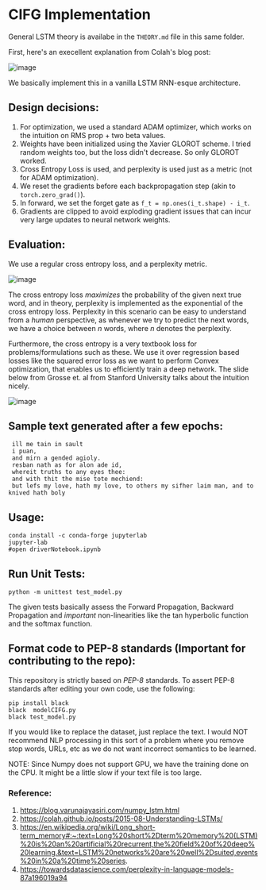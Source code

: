# CIFG Implementation 

General LSTM theory is availabe in the `THEORY.md` file in this same folder. 

First, here's an execellent explanation from Colah's blog post: 

![image](https://user-images.githubusercontent.com/20723780/138414303-0aa599bf-3e31-40c3-8e30-6a5e9e392415.png)

We basically implement this in a vanilla LSTM RNN-esque architecture. 

## Design decisions:

1. For optimization, we used a standard ADAM optimizer, which works on the intuition on RMS prop + two beta values. 
2. Weights have been initialized using the Xavier GLOROT scheme. I tried random weights too, but the loss didn't decrease. So only GLOROT worked. 
3. Cross Entropy Loss is used, and perplexity is used just as a metric (not for ADAM optimization).
4. We reset the gradients before each backpropagation step (akin to `torch.zero_grad()`). 
5. In forward, we set the forget gate as `f_t = np.ones(i_t.shape) - i_t`.
6. Gradients are clipped to avoid exploding gradient issues that can incur very large updates to neural network weights. 

## Evaluation: 

We use a regular cross entropy loss, and a perplexity metric. 

![image](https://user-images.githubusercontent.com/20723780/138415573-64ad2e7c-b1f0-44d1-8628-4f099e4aba4c.png)

The cross entropy loss _maximizes_ the probability of the given next true word, and in theory, perplexity is implemented as the exponential of the cross entropy loss. Perplexity in this scenario can be easy to understand from a _human_ perspective, as whenever we try to predict the next words, we have a choice between *n* words, where *n* denotes the perplexity. 

Furthermore, the cross entropy is a very textbook loss for problems/formulations such as these. We use it over regression based losses like the squared error loss as we want to perform Convex optimization, that enables us to efficiently train a deep network. The slide below from Grosse et. al from Stanford University talks about the intuition nicely. 

![image](https://user-images.githubusercontent.com/20723780/138416248-eddf6e62-eeef-4ccb-8b96-013c42ada084.png)

## Sample text generated after a few epochs: 

 ```
  ill me tain in sault
  i puan,
  and mirn a gended agioly.
  resban nath as for alon ade id,
  whereit truths to any eyes thee:
  and with thit the mise tote mechiend:
  but lefs my love, hath my love, to others my sifher laim man, and to knived hath boly
 ```
 
 ## Usage:
 
 ```
 conda install -c conda-forge jupyterlab
 jupyter-lab
 #open driverNotebook.ipynb
 ```
 
 ## Run Unit Tests: 
 
 ```
 python -m unittest test_model.py
 ```
 
 The given tests basically assess the Forward Propagation, Backward Propagation and _important_ non-linearities like the tan hyperbolic function and the softmax function. 
 
 ## Format code to PEP-8 standards (Important for contributing to the repo): 
 
 This repository is strictly based on *PEP-8* standards. To assert PEP-8 standards after editing your own code, use the following: 
 
 ```
 pip install black
 black  modelCIFG.py
 black test_model.py
 ```
 
 If you would like to replace the dataset, just replace the text. I would NOT recommend NLP processing in this sort of a problem where you remove stop words, URLs, etc as we do not want incorrect semantics to be learned. 
 
 NOTE: Since Numpy does not support GPU, we have the training done on the CPU. It might be a little slow if your text file is too large. 

### Reference: 

1. https://blog.varunajayasiri.com/numpy_lstm.html
2. https://colah.github.io/posts/2015-08-Understanding-LSTMs/
3. https://en.wikipedia.org/wiki/Long_short-term_memory#:~:text=Long%20short%2Dterm%20memory%20(LSTM)%20is%20an%20artificial%20recurrent,the%20field%20of%20deep%20learning.&text=LSTM%20networks%20are%20well%2Dsuited,events%20in%20a%20time%20series.
4. https://towardsdatascience.com/perplexity-in-language-models-87a196019a94
